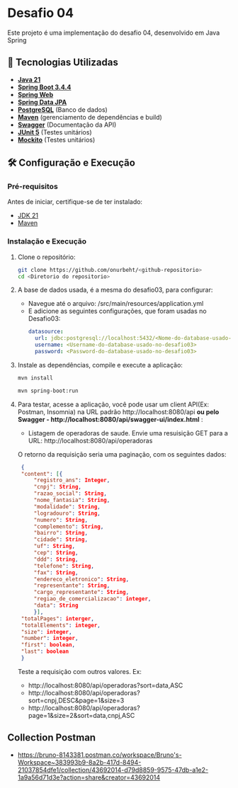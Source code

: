 # Desafio 04

Este projeto é uma implementação do desafio 04, desenvolvido em Java Spring

## 🚀 Tecnologias Utilizadas

- **[Java 21](https://www.oracle.com/br/java/technologies/downloads/)**
- **[Spring Boot 3.4.4](https://spring.io/projects/spring-boot)**
- **[Spring Web](https://docs.spring.io/spring-boot/reference/web/index.html)**
- **[Spring Data JPA](https://spring.io/projects/spring-data-jpa)**
- **[PostgreSQL](https://www.postgresql.org/)** (Banco de dados)
- **[Maven](maven.apache.org)** (gerenciamento de dependências e build)
- **[Swagger](https://springdoc.org/)** (Documentação da API)
- **[JUnit 5](https://junit.org/junit5/)** (Testes unitários)
- **[Mockito](https://site.mockito.org/)** (Testes unitários)

## 🛠 Configuração e Execução

### Pré-requisitos

Antes de iniciar, certifique-se de ter instalado:

- [JDK 21](https://www.oracle.com/br/java/technologies/downloads/#java21)
- [Maven](https://maven.apache.org/)

### Instalação e Execução

1. Clone o repositório:

   ```bash
   git clone https://github.com/onurbeht/<github-repositorio>
   cd <Diretorio do repositorio>
   ```

2. A base de dados usada, é a mesma do desafio03, para configurar:

   - Navegue até o arquivo: <diretorio-do-projeto>/src/main/resources/application.yml
   - E adicione as seguintes configurações, que foram usadas no Desafio03:
     ```yml
     datasource:
       url: jdbc:postgresql://localhost:5432/<Nome-do-database-usado-no-desafio03>
       username: <Username-do-database-usado-no-desafio03>
       password: <Password-do-database-usado-no-desafio03>
     ```

3. Instale as dependências, compile e execute a aplicação:

   ```bash
   mvn install
   ```

   ```bash
   mvn spring-boot:run
   ```

4. Para testar, acesse a aplicação, você pode usar um client API(Ex: Postman, Insomnia) na URL padrão http://localhost:8080/api **ou pelo Swagger - http://localhost:8080/api/swagger-ui/index.html** :

   - Listagem de operadoras de saude.
     Envie uma resuisição GET para a URL: http://localhost:8080/api/operadoras

   O retorno da requisição seria uma paginação, com os seguintes dados:

   ```json
    {
    "content": [{
        "registro_ans": Integer,
        "cnpj": String,
        "razao_social": String,
        "nome_fantasia": String,
        "modalidade": String,
        "logradouro": String,
        "numero": String,
        "complemento": String,
        "bairro": String,
        "cidade": String,
        "uf": String,
        "cep": String,
        "ddd": String,
        "telefone": String,
        "fax": String,
        "endereco_eletronico": String,
        "representante": String,
        "cargo_representante": String,
        "regiao_de_comercializacao": integer,
        "data": String
        }],
    "totalPages": interger,
    "totalElements": integer,
    "size": integer,
    "number": integer,
    "first": boolean,
    "last": boolean
    }
   ```

   Teste a requisição com outros valores.
   Ex:

   - http://localhost:8080/api/operadoras?sort=data,ASC
   - http://localhost:8080/api/operadoras?sort=cnpj,DESC&page=1&size=3
   - http://localhost:8080/api/operadoras?page=1&size=2&sort=data,cnpj,ASC

## Collection Postman

- https://bruno-8143381.postman.co/workspace/Bruno's-Workspace~383993b9-8a2b-417d-8494-21037854dfe1/collection/43692014-d79d8859-9575-47db-a1e2-1a9a56d71d3e?action=share&creator=43692014
